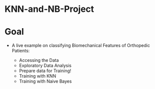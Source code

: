 # KNN-and-NB-Project

# Goal

  - A live example on classifying Biomechanical Features of Orthopedic Patients: 

    - Accessing the Data
    - Exploratory Data Analysis
    - Prepare data for Training!
    - Training with KNN
    - Training with Naive Bayes
